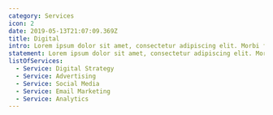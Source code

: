 ```yaml
---
category: Services
icon: 2
date: 2019-05-13T21:07:09.369Z
title: Digital
intro: Lorem ipsum dolor sit amet, consectetur adipiscing elit. Morbi fermentum auctor magna et laoreet. Morbi ultrices quam sed nisi porttitor sollicitudin
statement: Lorem ipsum dolor sit amet, consectetur adipiscing elit. Morbi fermentum auctor magna et laoreet. Morbi ultrices quam sed nisi porttitor sollicitudin
listOfServices:
  - Service: Digital Strategy
  - Service: Advertising
  - Service: Social Media
  - Service: Email Marketing
  - Service: Analytics
---
```

